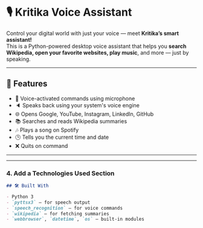 # 🎙️ Kritika Voice Assistant

Control your digital world with just your voice — meet **Kritika’s smart assistant!**  
This is a Python-powered desktop voice assistant that helps you **search Wikipedia, open your favorite websites, play music**, and more — just by speaking.

---

## 🚀 Features

- 🎤 Voice-activated commands using microphone
- 🔈 Speaks back using your system's voice engine
- 🌐 Opens Google, YouTube, Instagram, LinkedIn, GitHub
- 📚 Searches and reads Wikipedia summaries
- 🎶 Plays a song on Spotify
- 🕒 Tells you the current time and date
- ❌ Quits on command

---

---

### 4. **Add a Technologies Used Section**

```markdown
## 🛠️ Built With

- Python 3
- `pyttsx3` – for speech output
- `speech_recognition` – for voice commands
- `wikipedia` – for fetching summaries
- `webbrowser`, `datetime`, `os` – built-in modules

